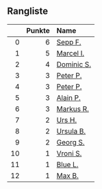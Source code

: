 ## Rangliste

|    |   Punkte | Name                                                   |
|---:|---------:|:-------------------------------------------------------|
|  0 |        6 | [Sepp F.](https://www.strava.com/athletes/16756310)    |
|  1 |        5 | [Marcel I.](https://www.strava.com/athletes/7534298)   |
|  2 |        4 | [Dominic S.](https://www.strava.com/athletes/55489726) |
|  3 |        3 | [Peter P.](https://www.strava.com/athletes/57591751)   |
|  4 |        3 | [Peter P.](https://www.strava.com/athletes/25457664)   |
|  5 |        3 | [Alain P.](https://www.strava.com/athletes/3430605)    |
|  6 |        3 | [Markus R.](https://www.strava.com/athletes/4722924)   |
|  7 |        2 | [Urs H.](https://www.strava.com/athletes/372431)       |
|  8 |        2 | [Ursula B.](https://www.strava.com/athletes/7692435)   |
|  9 |        2 | [Georg S.](https://www.strava.com/athletes/916353)     |
| 10 |        1 | [Vroni S.](https://www.strava.com/athletes/29514203)   |
| 11 |        1 | [Blue L.](https://www.strava.com/athletes/84269972)    |
| 12 |        1 | [Max B.](https://www.strava.com/athletes/24834013)     |